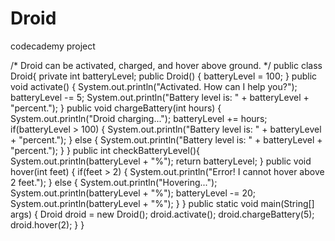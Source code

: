 # Droid
codecademy project

/* Droid can be activated, charged, and hover above ground. */
public class Droid{
  private int batteryLevel;
	public Droid() {
    batteryLevel = 100;
  }
  public void activate() {
    System.out.println("Activated. How can I help you?");
    batteryLevel -= 5;
    System.out.println("Battery level is: " + batteryLevel + "percent.");
  }
  public void chargeBattery(int hours) {
    System.out.println("Droid charging...");
    batteryLevel += hours;
    if(batteryLevel > 100) {
      System.out.println("Battery level is: " + batteryLevel + "percent.");
    }
    else {
      System.out.println("Battery level is: " + batteryLevel + "percent.");
    }
  }
  public int checkBatteryLevel(){
   System.out.println(batteryLevel + "%");
   return batteryLevel;
  }
  public void hover(int feet) {
   if(feet > 2) {
     System.out.println("Error! I cannot hover above 2 feet.");
   }
   else {
     System.out.println("Hovering...");
     System.out.println(batteryLevel + "%");
     batteryLevel -= 20;
     System.out.println(batteryLevel + "%");
   }
 }
  public static void main(String[] args) {
  	Droid droid = new Droid();
  	droid.activate();
  	droid.chargeBattery(5);
  	droid.hover(2);
 }
}
